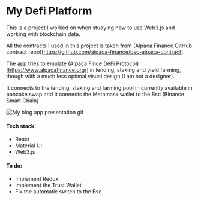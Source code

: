 # My Defi Platform

This is a project I worked on when studying how to use Web3.js and working with blockchain data.

All the contracts I used in this project is taken from (Alpaca Finance GitHub contract repo)[https://github.com/alpaca-finance/bsc-alpaca-contract].

The app tries to emulate (Alpaca Fince DeFi Protocol)[https://www.alpacafinance.org/] in lending, staking and yield farming, though with a much less optimal visual design (I am not a designer).

It connects to the lending, staking and farming pool in currently available in pancake swap and It connects the Metamask wallet to the Bsc (Binance Smart Chain)

![My blog app presentation gif](presentation.gif)


#### Tech stack:

- React
- Material UI
- Web3.js



#### To do:

- Implement Redux
- Implement the Trust Wallet
- Fix the automatic switch to the Bsc



####

